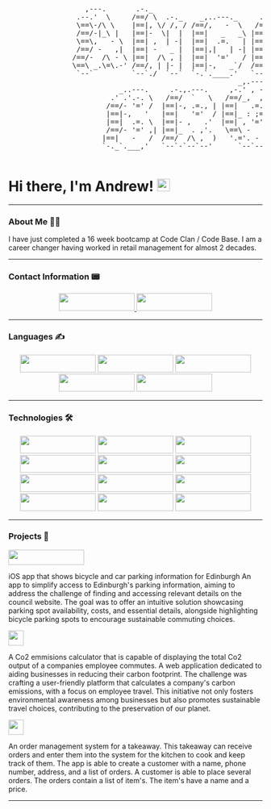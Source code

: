 <pre> 

                  ,---.       .-._                                           ,----.           ,-.-.
                .--.'  \     /==/ \  .-._    _,..---._     .-.,.---.      ,-.--` , \ ,-..-.-./  \==\
                \==\-/\ \    |==|, \/ /, / /==/,   -  \   /==/  `   \    |==|-  _.-` |, \=/\=|- |==|
                /==/-|_\ |   |==|-  \|  |  |==|   _   _\ |==|-, .=., |   |==|   `.-. |- |/ |/ , /==/ 
                \==\,   - \  |==| ,  | -|  |==|  .=.   | |==|   '='  /  /==/_ ,    /  \, ,     _|==|
                /==/ -   ,|  |==| -   _ |  |==|,|   | -| |==|- ,   .'   |==|    .-'   | -  -  , |==|
               /==/-  /\ - \ |==|  /\ , |  |==|  '='   / |==|_  . ,'.   |==|_  ,`-._   \  ,  - /==/
               \==\ _.\=\.-' /==/, | |- |  |==|-,   _`/  /==/  /\ ,  )  /==/ ,     /   |-  /\ /==/ 
                `--`         `--`./  `--`  `-.`.____.'   `--`-`--`--'   `--`-----``    `--`  `--` 
                                                      _,.---._              ,-.-.   .-._ 
                          _..---.     .-.,.---.     ,-.' , -  `.   ,-..-.-./  \==\ /==/ \  .-._ 
                        .' .'.-. \   /==/  `   \   /==/_,  ,  - \  |, \=/\=|- |==| |==|, \/ /, /
                       /==/- '=' /  |==|-, .=., | |==|   .=.     | |- |/ |/ , /==/ |==|-  \|  |
                       |==|-,   '   |==|   '='  / |==|_ : ;=:  - |  \, ,     _|==| |==| ,  | -|
                       |==|  .=. \  |==|- ,   .'  |==| , '='     |  | -  -  , |==| |==| -   _ |
                       /==/- '=' ,| |==|_  . ,'.   \==\ -    ,_ /    \  ,  - /==/  |==|  /\ , | 
                      |==|   -   /  /==/  /\ ,  )   '.='. -   .'     |-  /\ /==/   /==/, | |- | 
                      `-._`.___,'   `--`-`--`--'      `--`--''       `--`  `--`    `--`./  `--` 

</pre> 



# Hi there, I'm Andrew! <img src="https://raw.githubusercontent.com/Tarikul-Islam-Anik/Animated-Fluent-Emojis/master/Emojis/Hand%20gestures/Waving%20Hand.png" alt="Waving Hand" width="25" height="25" />


---

### About Me 👨‍💻
<p>
   I have just completed a 16 week bootcamp at Code Clan / Code Base. I am a career changer having worked in retail management for almost 2 decades.
</p>

---
### Contact Information 📟


<p align="center" dir="auto"> 
  <span>
   <a href="https://www.linkedin.com/in/andrew-brown-4113aa279/" rel="nofollow">
      <img src="https://img.shields.io/badge/LinkedIn-0077B5?style=for-the-badge&logo=linkedin&logoColor=white" width ="150" height ="35">
   </a> 
  <a href="https://codeclan-community.slack.com/team/U05LESH1MHS/" rel="nofollow">
    <img src="https://img.shields.io/badge/Slack-4A154B?style=for-the-badge&logo=slack&logoColor=white" width="150" height ="35">
  </a>
  </span>
</p>

---
### Languages ✍️
####

<p align="center" dir="auto"> 
<span>
<img src="https://img.shields.io/badge/Python-FFD43B?style=for-the-badge&logo=python&logoColor=blue" width ="150" height ="35"/>

<img src="https://img.shields.io/badge/java-%23ED8B00.svg?style=for-the-badge&logo=openjdk&logoColor=white" width ="150" height ="35" />

<img src="https://img.shields.io/badge/JavaScript-323330?style=for-the-badge&logo=javascript&logoColor=F7DF1E" width ="150" height ="35"/>

<img src="https://img.shields.io/badge/html5-%23E34F26.svg?style=for-the-badge&logo=html5&logoColor=white" width ="150" height ="35" />

<img src="https://img.shields.io/badge/css3-%231572B6.svg?style=for-the-badge&logo=css3&logoColor=white" width ="150" height="35">
</span>
</p>


---
### Technologies 🛠️
####

<p align="center" dir="auto"> 
   <span>
<img src="https://img.shields.io/badge/PostgreSQL-316192?style=for-the-badge&logo=postgresql&logoColor=white" width ="150" height ="35"/>

<img src="https://img.shields.io/badge/MongoDB-4EA94B?style=for-the-badge&logo=mongodb&logoColor=white" width ="150" height ="35"/>

<img src="https://img.shields.io/badge/Flask-000000?style=for-the-badge&logo=flask&logoColor=white" width ="150" height ="35"/>

<img src="https://img.shields.io/badge/React-20232A?style=for-the-badge&logo=react&logoColor=61DAFB" width ="150" height ="35"/>

<img src ="https://img.shields.io/badge/React_Native-20232A?style=for-the-badge&logo=react&logoColor=61DAFB" width ="150" height ="35"/>

<img src="https://img.shields.io/badge/node.js-6DA55F?style=for-the-badge&logo=node.js&logoColor=white" width ="150" height ="35"/>

<img src="https://img.shields.io/badge/Spring_Boot-F2F4F9?style=for-the-badge&logo=spring-boot" width ="150" height ="35"/>

<img src="https://img.shields.io/badge/IntelliJ_IDEA-000000.svg?style=for-the-badge&logo=intellij-idea&logoColor=white" width ="150" height ="35"/>

<img src="https://img.shields.io/badge/VSCode-0078D4?style=for-the-badge&logo=visual%20studio%20code&logoColor=white" width ="150" height ="35"/>

<img src="https://img.shields.io/badge/Trello-%23026AA7.svg?style=for-the-badge&logo=Trello&logoColor=white" width ="150" height="35" />

<img src="https://img.shields.io/badge/-cypress-%23E5E5E5?style=for-the-badge&logo=cypress&logoColor=058a5e" width ="150" height="35" />

<img src="https://img.shields.io/badge/-mocha-%238D6748?style=for-the-badge&logo=mocha&logoColor=white" width ="150" height="35" />


  </span>
</p>

---

### Projects 🚀

<a href="https://github.com/LidzDev/SmartPark" rel="nofollow" >
<img src ="https://img.shields.io/badge/🚗-Smart Park-blue" width ="150" height ="30" />
</a>



<p>
iOS app that shows bicycle and car parking information for Edinburgh
An app to simplify access to Edinburgh's parking information, aiming to address the challenge of finding and accessing relevant details on the council website. The goal was to offer an intuitive solution showcasing parking spot availability, costs, and essential details, alongside highlighting bicycle parking spots to encourage sustainable commuting choices.
</p>

<a href="https://github.com/LidzDev/Emissions-Calculator" >
<img src ="https://img.shields.io/badge/♻️-Emmissions Calculator-blue" height ="30" />
</a>
<p>
A Co2 emmisions calculator that is capable of displaying the total Co2 output of a companies employee commutes.
A web application dedicated to aiding businesses in reducing their carbon footprint. The challenge was crafting a user-friendly platform that calculates a company's carbon emissions, with a focus on employee travel. This initiative not only fosters environmental awareness among businesses but also promotes sustainable travel choices, contributing to the preservation of our planet.  
</p>

<a href="https://github.com/andy-brown87/Takeaway-App" >
   <img src ="https://img.shields.io/badge/🌭-Takeaway App-blue" height ="30" />
</a>
<p>
An order management system for a takeaway. This takeaway can receive orders and enter them into the system for the kitchen to cook and keep track of them.
The app is able to create a customer with a name, phone number, address, and a list of orders.
A customer is able to place several orders. The orders contain a list of item's. The item's have a name and a price.
</p>

---






